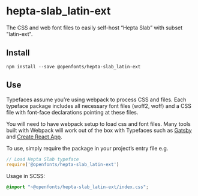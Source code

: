 
# hepta-slab_latin-ext

The CSS and web font files to easily self-host “Hepta Slab” with subset "latin-ext".

## Install

`npm install --save @openfonts/hepta-slab_latin-ext`

## Use

Typefaces assume you’re using webpack to process CSS and files. Each typeface
package includes all necessary font files (woff2, woff) and a CSS file with
font-face declarations pointing at these files.

You will need to have webpack setup to load css and font files. Many tools built
with Webpack will work out of the box with Typefaces such as [Gatsby](https://github.com/gatsbyjs/gatsby)
and [Create React App](https://github.com/facebookincubator/create-react-app).

To use, simply require the package in your project’s entry file e.g.

```javascript
// Load Hepta Slab typeface
require('@openfonts/hepta-slab_latin-ext')
```

Usage in SCSS:
```scss
@import "~@openfonts/hepta-slab_latin-ext/index.css";
```
